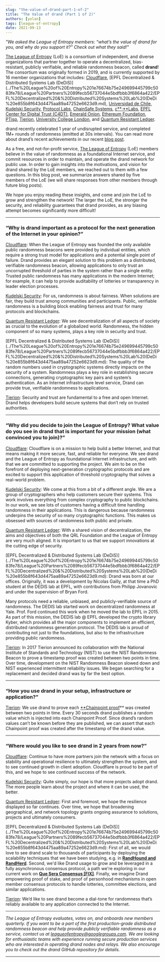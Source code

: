 ```yaml
---
slug: "the-value-of-drand-part-1-of-2"
title: "The Value of drand (Part 1 of 2)"
authors: [yolan]
tags: [league-of-entropy]
date: 2021-09-13
---
```


*"We asked the League of Entropy members: “what’s the value of drand for you, and why do you support it?” Check out what they said!"*

<!-- truncate -->

[The League of Entropy](https://www.notion.so/The-League-of-Entropy-1e76674b75e249699445799c5083fe78?pvs=21) (LoE) is a consortium of independent, and diverse organizations that partner together to operate a decentralized, bias-resistant, publicly verifiable, and reliable randomness beacon, called **drand**! The consortium was originally formed in 2019, and is currently supported by 16 member organizations that includes: [Cloudflare](../The%20League%20of%20Entropy%201e76674b75e249699445799c5083fe78/League%20Partners%2089fecb56737044e5bdfbbb3f6864a422/Cloudflare%2012bbcd90be5f4e42af18599f65019e7e.md), [EPFL Decentralized & Distributed Systems Lab (DeDiS)](../The%20League%20of%20Entropy%201e76674b75e249699445799c5083fe78/League%20Partners%2089fecb56737044e5bdfbbb3f6864a422/EPFL%20Decentralized%20&%20Distributed%20Systems%20Lab%20(DeDi%20e855b8f643d4475aa89a47252e6623d9.md), [Universidad de Chile](../The%20League%20of%20Entropy%201e76674b75e249699445799c5083fe78/League%20Partners%2089fecb56737044e5bdfbbb3f6864a422/Universidad%20de%20Chile%2027708a6027104c3ba708e2d8d7508a66.md), [Kudelski Security](../The%20League%20of%20Entropy%201e76674b75e249699445799c5083fe78/League%20Partners%2089fecb56737044e5bdfbbb3f6864a422/Kudelski%20Security%20d800657770494c6cb39cffb5480407a4.md), [Protocol Labs](../The%20League%20of%20Entropy%201e76674b75e249699445799c5083fe78/League%20Partners%2089fecb56737044e5bdfbbb3f6864a422/Protocol%20Labs%209e18324379574803918146d996c24df5.md), [ChainSafe Systems](../The%20League%20of%20Entropy%201e76674b75e249699445799c5083fe78/League%20Partners%2089fecb56737044e5bdfbbb3f6864a422/ChainSafe%20Systems%20480ac8864a33408dae64fad706c38a8e.md), [c**·**Labs](../The%20League%20of%20Entropy%201e76674b75e249699445799c5083fe78/League%20Partners%2089fecb56737044e5bdfbbb3f6864a422/c%C2%B7Labs%208125559f2fb44804b9e6ca63da70f6b6.md), [EPFL Center for Digital Trust (C4DT)](../The%20League%20of%20Entropy%201e76674b75e249699445799c5083fe78/League%20Partners%2089fecb56737044e5bdfbbb3f6864a422/EPFL%20Center%20for%20Digital%20Trust%20(C4DT)%20dc94bcdadab64950aa1e6bc96cb1e39a.md), [Emerald Onion](../The%20League%20of%20Entropy%201e76674b75e249699445799c5083fe78/League%20Partners%2089fecb56737044e5bdfbbb3f6864a422/Emerald%20Onion%20e22d8bdb07ef4198b283d0436bcc9cf4.md), [Ethereum Foundation](../The%20League%20of%20Entropy%201e76674b75e249699445799c5083fe78/League%20Partners%2089fecb56737044e5bdfbbb3f6864a422/Ethereum%20Foundation%20184fc01bc464488c9570eb543d6c386a.md), [PTisp](../The%20League%20of%20Entropy%201e76674b75e249699445799c5083fe78/League%20Partners%2089fecb56737044e5bdfbbb3f6864a422/PTisp%20f8fa38c9c36d4b4bbbb40fe785e9ae12.md), [Tierion](../The%20League%20of%20Entropy%201e76674b75e249699445799c5083fe78/League%20Partners%2089fecb56737044e5bdfbbb3f6864a422/Tierion%205b38e1b289f44e9d87498eddb788d38f.md), [University College London](../The%20League%20of%20Entropy%201e76674b75e249699445799c5083fe78/League%20Partners%2089fecb56737044e5bdfbbb3f6864a422/University%20College%20London%20af818bec61a542daa950596f01fddf09.md), and [Quantum Resistant Ledger](../The%20League%20of%20Entropy%201e76674b75e249699445799c5083fe78/League%20Partners%2089fecb56737044e5bdfbbb3f6864a422/Quantum%20Resistant%20Ledger%20b3e60c968098435790c3718f85ed3057.md).

drand recently celebrated 1 year of undisrupted service, and completed 1M+ rounds of randomness (emitted at 30s intervals). You can read more about drand’s recent achievements in our recent [blog post](drand%20celebrates%20One%20Year%20as%20a%20Randomness%20Service!%20c66f0a909f034eae8f9bdc1b69d4014b.md).

As a free, and not-for-profit service, [The League of Entropy](https://www.notion.so/The-League-of-Entropy-1e76674b75e249699445799c5083fe78?pvs=21) (LoE) members believe in the value of randomness as a foundational Internet service, and commit resources in order to maintain, and operate the drand network for public use. In order to gain insights into the motivations, and vision for drand shared by the LoE members, we reached out to them with a few questions. In this blog post, we summarize answers shared by five members of the LoE (we will share responses from other members through future blog posts).

We hope you enjoy reading these insights, and come and join the LoE to grow and strengthen the network! The larger the LoE, the stronger the security, and reliability guarantees that drand provides, as any biasing attempt becomes significantly more difficult!

---

### **“Why is drand important as a protocol for the next generation of the Internet in your opinion?”**

[Cloudflare](../The-League-of-Entropy-1e76674b75e249699445799c5083fe78/League-Partners-89fecb56737044e5bdfbbb3f6864a422/Cloudflare-12bbcd90be5f4e42af18599f65019e7e.md): When the League of Entropy was founded the only available public randomness beacons were provided by individual entities, which require a strong trust model for applications and a potential single point of failure. Drand provides an elegant solution to this problem as a distributed, verifiable randomness beacon, allowing applications to only trust an uncorrupted threshold of parties in the system rather than a single entity. Trusted public randomness has many applications in the modern Internet; for example, it can help to provide auditability of lotteries or transparency in leader election processes.

[Kudelski Security](../The%20League%20of%20Entropy%201e76674b75e249699445799c5083fe78/League%20Partners%2089fecb56737044e5bdfbbb3f6864a422/Kudelski%20Security%20d800657770494c6cb39cffb5480407a4.md): For us, randomness is about fairness. When solutions are fair, they build trust among communities and participants. Public, verifiable randomness is a building block enabling fairness and trust for many protocols and blockchains.

[Quantum Resistant Ledger](../The%20League%20of%20Entropy%201e76674b75e249699445799c5083fe78/League%20Partners%2089fecb56737044e5bdfbbb3f6864a422/Quantum%20Resistant%20Ledger%20b3e60c968098435790c3718f85ed3057.md): We see decentralization of all aspects of society as crucial to the evolution of a globalized world. Randomness, the hidden component of so many systems, plays a key role in security and trust.

[EPFL Decentralized & Distributed Systems Lab (DeDiS)](../The%20League%20of%20Entropy%201e76674b75e249699445799c5083fe78/League%20Partners%2089fecb56737044e5bdfbbb3f6864a422/EPFL%20Decentralized%20&%20Distributed%20Systems%20Lab%20(DeDi%20e855b8f643d4475aa89a47252e6623d9.md): The quality of the random numbers used in cryptographic systems directly impacts on the security of a system. Randomness plays a key role in establishing secure connections, generating cryptographic key pairs and system’s authentication. As an Internet infrastructure level service, Drand can provide true, verifiable randomness to applications.

[Tierion](../The%20League%20of%20Entropy%201e76674b75e249699445799c5083fe78/League%20Partners%2089fecb56737044e5bdfbbb3f6864a422/Tierion%205b38e1b289f44e9d87498eddb788d38f.md): Security and trust are fundamental to a free and open Internet. Drand helps developers build secure systems that don’t rely on trusted authorities.

---

### **“Why did you decide to join the League of Entropy? What value do you see in drand that is important for your mission (what convinced you to join)?”**

[Cloudflare](../The%20League%20of%20Entropy%201e76674b75e249699445799c5083fe78/League%20Partners%2089fecb56737044e5bdfbbb3f6864a422/Cloudflare%2012bbcd90be5f4e42af18599f65019e7e.md): Cloudflare is on a mission to help build a better Internet, and that means making it more secure, fast, and reliable for everyone. We see drand and the League of Entropy as foundational Internet infrastructure, and with that we are committed to supporting the project. We aim to be on the forefront of deploying next-generation cryptographic protocols and are excited to support this application of threshold cryptography that solves a real-world problem.

[Kudelski Security](../The%20League%20of%20Entropy%201e76674b75e249699445799c5083fe78/League%20Partners%2089fecb56737044e5bdfbbb3f6864a422/Kudelski%20Security%20d800657770494c6cb39cffb5480407a4.md): We come at this from a bit of a different angle. We are a group of cryptographers who help customers secure their systems. This work involves everything from complex cryptography to public blockchains. In our work, we see lots of customers having a difficult time handling randomness in their applications. This is dangerous because randomness underpins the security of so many cryptographic functions. This makes us obsessed with sources of randomness both public and private.

[Quantum Resistant Ledger](../The%20League%20of%20Entropy%201e76674b75e249699445799c5083fe78/League%20Partners%2089fecb56737044e5bdfbbb3f6864a422/Quantum%20Resistant%20Ledger%20b3e60c968098435790c3718f85ed3057.md): With a shared vision of decentralization, the aims and objectives of both the QRL Foundation and the League of Entropy are very much aligned. It is important to us that we support innovations at the cutting edge of security.

[EPFL Decentralized & Distributed Systems Lab (DeDiS)](../The%20League%20of%20Entropy%201e76674b75e249699445799c5083fe78/League%20Partners%2089fecb56737044e5bdfbbb3f6864a422/EPFL%20Decentralized%20&%20Distributed%20Systems%20Lab%20(DeDi%20e855b8f643d4475aa89a47252e6623d9.md): Drand was born at our offices. Originally, it was a development by Nicolas Gailly, at that time a PhD student at the DEDIS lab at EPFL, with contributions from Philipp Jovanovic and under the supervision of Bryan Ford.

Many protocols need a reliable, unbiased, and publicly-verifiable source of randomness. The DEDIS lab started work on decentralized randomness at Yale. Prof. Ford continued this work when he moved the lab to EPFL in 2015. As part of this mission, the DEDIS lab @ EPFL developed the crypto library Kyber, which provides all the major components to implement an efficient, distributed randomness generation protocol. The DEDIS lab is proud of contributing not just to the foundations, but also to the infrastructure providing public randomness.

[Tierion](../The%20League%20of%20Entropy%201e76674b75e249699445799c5083fe78/League%20Partners%2089fecb56737044e5bdfbbb3f6864a422/Tierion%205b38e1b289f44e9d87498eddb788d38f.md): In 2017 Tierion announced its collaboration with the National Institute of Standards and Technology (NIST) to use the NIST Randomness Beacon to prove a timestamp proof was created between two points in time. Over time, development on the NIST Randomness Beacon slowed down and NIST experienced intermittent reliability issues. We began searching for a replacement and decided drand was by far the best option.

---

### **“How you use drand in your setup, infrastructure or application?”**

[Tierion](../The%20League%20of%20Entropy%201e76674b75e249699445799c5083fe78/League%20Partners%2089fecb56737044e5bdfbbb3f6864a422/Tierion%205b38e1b289f44e9d87498eddb788d38f.md): We use drand to prove each [**Chainpoint proof](https://tierion.com/chainpoint)** was created between two points in time. Every 30 seconds drand publishes a random value which is injected into each Chainpoint Proof. Since drand’s random values can’t be known before they are published, we can assert that each Chainpoint proof was created after the timestamp of the drand value.

---

### **“Where would you like to see drand in 2 years from now?”**

[Cloudflare](../The%20League%20of%20Entropy%201e76674b75e249699445799c5083fe78/League%20Partners%2089fecb56737044e5bdfbbb3f6864a422/Cloudflare%2012bbcd90be5f4e42af18599f65019e7e.md): Continue to have more partners join the network with a focus on stability and operational resilience to ultimately strengthen the system, and to see continued growth in client adoption. Cloudflare is proud to be part of this, and we hope to see continued success of the network.

[Kudelski Security](../The%20League%20of%20Entropy%201e76674b75e249699445799c5083fe78/League%20Partners%2089fecb56737044e5bdfbbb3f6864a422/Kudelski%20Security%20d800657770494c6cb39cffb5480407a4.md): Quite simply, our hope is that more projects adopt drand. The more people learn about the project and where it can be used, the better.

[Quantum Resistant Ledger](../The%20League%20of%20Entropy%201e76674b75e249699445799c5083fe78/League%20Partners%2089fecb56737044e5bdfbbb3f6864a422/Quantum%20Resistant%20Ledger%20b3e60c968098435790c3718f85ed3057.md): First and foremost, we hope the resilience displayed so far continues. Over time, we hope that broadening geographical, and network topology grants ongoing assurance to solutions, projects and ultimately consumers.

[EPFL Decentralized & Distributed Systems Lab (DeDiS)](../The%20League%20of%20Entropy%201e76674b75e249699445799c5083fe78/League%20Partners%2089fecb56737044e5bdfbbb3f6864a422/EPFL%20Decentralized%20&%20Distributed%20Systems%20Lab%20(DeDi%20e855b8f643d4475aa89a47252e6623d9.md): First of all, we would love to see drand scale to thousands of participants by deploying the scalability techniques that we have been studying, e.g. in [**RandHound and RandHerd**](https://eprint.iacr.org/2016/1067.pdf). Second, we'd like Drand usage to grow and be leveraged in a fully asynchronous consensus protocol, a path we're exploring in our current work on [**Que Sera Consensus [FIX]**](https://drand.love/blog/2021/09/14/the-value-of-drand/%E2%80%8B%E2%80%8Bhttps://arxiv.org/abs/2003.02291). Finally, we imagine Drand empowering proof of stake, and proof of personhood mechanisms in open member consensus protocols to handle lotteries, committee elections, and similar applications.

[Tierion](../The%20League%20of%20Entropy%201e76674b75e249699445799c5083fe78/League%20Partners%2089fecb56737044e5bdfbbb3f6864a422/Tierion%205b38e1b289f44e9d87498eddb788d38f.md): We’d like to see drand become a dial-tone for randomness that’s reliably available to any application connected to the Internet.

---

*The League of Entropy evaluates, votes on, and onboards new members quarterly. If you want to be a part of the first production-grade distributed randomness beacon and help provide publicly verifiable randomness as a service, contact us at leagueofentropy@googlegroups.com. We are looking for enthusiastic teams with experience running secure production services who are interested in operating drand nodes and relays. We also encourage you to check out the drand GitHub repository for details.*

---
